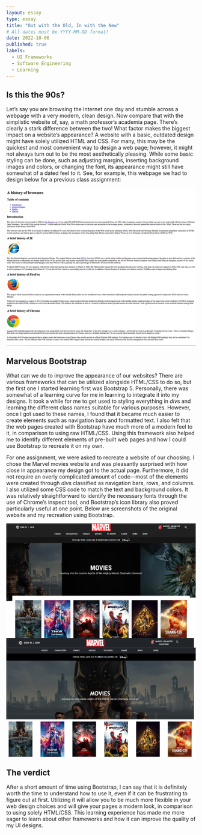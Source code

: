 ```yaml
---
layout: essay
type: essay
title: "Out with the Old, In with the New"
# All dates must be YYYY-MM-DD format!
date: 2022-10-06
published: true
labels:
  - UI Frameworks
  - Software Engineering
  - Learning
---
```


## Is this the 90s?
Let’s say you are browsing the Internet one day and stumble across a webpage with a very modern, clean design. Now compare that with the simplistic website of, say, a math professor’s academia page. There’s clearly a stark difference between the two! What factor makes the biggest impact on a website’s appearance? A website with a basic, outdated design might have solely utilized HTML and CSS. For many, this may be the quickest and most convenient way to design a web page; however, it might not always turn out to be the most aesthetically pleasing. While some basic styling can be done, such as adjusting margins, inserting background images and colors, or changing the font, its appearance might still have somewhat of a dated feel to it. See, for example, this webpage we had to design below for a previous class assignment:

<img width="700px" align="center" src="../img/frameworks/html_ex.png">

## Marvelous Bootstrap
What can we do to improve the appearance of our websites? There are various frameworks that can be utilized alongside HTML/CSS to do so, but the first one I started learning first was Bootstrap 5. Personally, there was somewhat of a learning curve for me in learning to integrate it into my designs. It took a while for me to get used to styling everything in *div*s and learning the different class names suitable for various purposes. However, once I got used to these names, I found that it became much easier to create elements such as navigation bars and formatted text. I also felt that the web pages created with Bootstrap have much more of a modern feel to it, in comparison to using raw HTML/CSS. Using this framework also helped me to identify different elements of pre-built web pages and how I could use Bootstrap to recreate it on my own. 

For one assignment, we were asked to recreate a website of our choosing. I chose the Marvel movies website and was pleasantly surprised with how close in appearance my design got to the actual page. Furthermore, it did not require an overly complicated amount of code—most of the elements were created through *div*s classified as navigation bars, rows, and columns. I also utilized some CSS code to match the text and background colors. It was relatively straightforward to identify the necessary fonts through the use of Chrome’s inspect tool, and Bootstrap’s icon library also proved particularly useful at one point. Below are screenshots of the original website and my recreation using Bootstrap. 

<img width="700px" align="center" src="../img/frameworks/marvel-real.png">

<img width="700px" align="center" src="../img/frameworks/marvel-mockup.png">

## The verdict
After a short amount of time using Bootstrap, I can say that it is definitely worth the time to understand how to use it, even if it can be frustrating to figure out at first. Utilizing it will allow you to be much more flexible in your web design choices and will give your pages a modern look, in comparison to using solely HTML/CSS. This learning experience has made me more eager to learn about other frameworks and how it can improve the quality of my UI designs.
